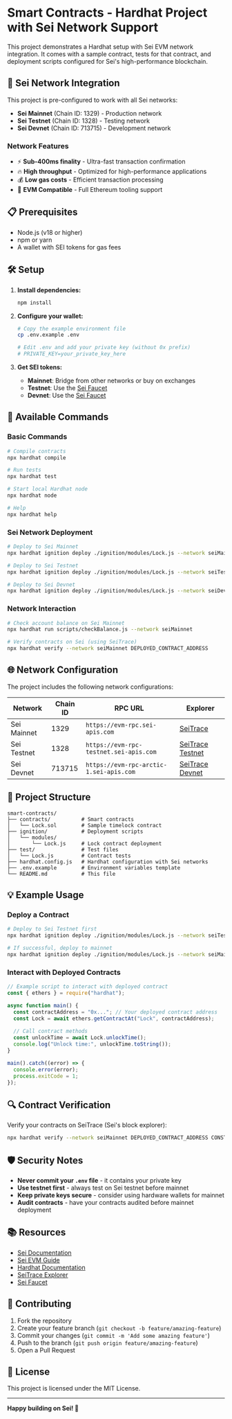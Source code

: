 # Smart Contracts - Hardhat Project with Sei Network Support

This project demonstrates a Hardhat setup with Sei EVM network integration. It comes with a sample contract, tests for that contract, and deployment scripts configured for Sei's high-performance blockchain.

## 🚀 Sei Network Integration

This project is pre-configured to work with all Sei networks:

- **Sei Mainnet** (Chain ID: 1329) - Production network
- **Sei Testnet** (Chain ID: 1328) - Testing network  
- **Sei Devnet** (Chain ID: 713715) - Development network

### Network Features
- ⚡ **Sub-400ms finality** - Ultra-fast transaction confirmation
- 🔥 **High throughput** - Optimized for high-performance applications
- 💰 **Low gas costs** - Efficient transaction processing
- 🔗 **EVM Compatible** - Full Ethereum tooling support

## 📋 Prerequisites

- Node.js (v18 or higher)
- npm or yarn
- A wallet with SEI tokens for gas fees

## 🛠 Setup

1. **Install dependencies:**
   ```bash
   npm install
   ```

2. **Configure your wallet:**
   ```bash
   # Copy the example environment file
   cp .env.example .env
   
   # Edit .env and add your private key (without 0x prefix)
   # PRIVATE_KEY=your_private_key_here
   ```

3. **Get SEI tokens:**
   - **Mainnet**: Bridge from other networks or buy on exchanges
   - **Testnet**: Use the [Sei Faucet](https://faucet.sei.io)
   - **Devnet**: Use the [Sei Faucet](https://faucet.sei.io)

## 🔧 Available Commands

### Basic Commands
```bash
# Compile contracts
npx hardhat compile

# Run tests
npx hardhat test

# Start local Hardhat node
npx hardhat node

# Help
npx hardhat help
```

### Sei Network Deployment
```bash
# Deploy to Sei Mainnet
npx hardhat ignition deploy ./ignition/modules/Lock.js --network seiMainnet

# Deploy to Sei Testnet
npx hardhat ignition deploy ./ignition/modules/Lock.js --network seiTestnet

# Deploy to Sei Devnet
npx hardhat ignition deploy ./ignition/modules/Lock.js --network seiDevnet
```

### Network Interaction
```bash
# Check account balance on Sei Mainnet
npx hardhat run scripts/checkBalance.js --network seiMainnet

# Verify contracts on Sei (using SeiTrace)
npx hardhat verify --network seiMainnet DEPLOYED_CONTRACT_ADDRESS
```

## 🌐 Network Configuration

The project includes the following network configurations:

| Network | Chain ID | RPC URL | Explorer |
|---------|----------|---------|----------|
| Sei Mainnet | 1329 | `https://evm-rpc.sei-apis.com` | [SeiTrace](https://seitrace.com) |
| Sei Testnet | 1328 | `https://evm-rpc-testnet.sei-apis.com` | [SeiTrace Testnet](https://seitrace.com/?chain=atlantic-2) |
| Sei Devnet | 713715 | `https://evm-rpc-arctic-1.sei-apis.com` | [SeiTrace Devnet](https://seitrace.com/?chain=arctic-1) |

## 📁 Project Structure
```
smart-contracts/
├── contracts/          # Smart contracts
│   └── Lock.sol        # Sample timelock contract
├── ignition/           # Deployment scripts
│   └── modules/
│       └── Lock.js     # Lock contract deployment
├── test/               # Test files
│   └── Lock.js         # Contract tests
├── hardhat.config.js   # Hardhat configuration with Sei networks
├── .env.example        # Environment variables template
└── README.md           # This file
```

## 💡 Example Usage

### Deploy a Contract
```bash
# Deploy to Sei Testnet first
npx hardhat ignition deploy ./ignition/modules/Lock.js --network seiTestnet

# If successful, deploy to mainnet
npx hardhat ignition deploy ./ignition/modules/Lock.js --network seiMainnet
```

### Interact with Deployed Contracts
```javascript
// Example script to interact with deployed contract
const { ethers } = require("hardhat");

async function main() {
  const contractAddress = "0x..."; // Your deployed contract address
  const Lock = await ethers.getContractAt("Lock", contractAddress);
  
  // Call contract methods
  const unlockTime = await Lock.unlockTime();
  console.log("Unlock time:", unlockTime.toString());
}

main().catch((error) => {
  console.error(error);
  process.exitCode = 1;
});
```

## 🔍 Contract Verification

Verify your contracts on SeiTrace (Sei's block explorer):

```bash
npx hardhat verify --network seiMainnet DEPLOYED_CONTRACT_ADDRESS CONSTRUCTOR_PARAM1 CONSTRUCTOR_PARAM2
```

## 🛡 Security Notes

- **Never commit your `.env` file** - it contains your private key
- **Use testnet first** - always test on Sei testnet before mainnet
- **Keep private keys secure** - consider using hardware wallets for mainnet
- **Audit contracts** - have your contracts audited before mainnet deployment

## 📚 Resources

- [Sei Documentation](https://docs.sei.io)
- [Sei EVM Guide](https://docs.sei.io/evm)
- [Hardhat Documentation](https://hardhat.org/docs)
- [SeiTrace Explorer](https://seitrace.com)
- [Sei Faucet](https://faucet.sei.io)

## 🤝 Contributing

1. Fork the repository
2. Create your feature branch (`git checkout -b feature/amazing-feature`)
3. Commit your changes (`git commit -m 'Add some amazing feature'`)
4. Push to the branch (`git push origin feature/amazing-feature`)
5. Open a Pull Request

## 📄 License

This project is licensed under the MIT License.

---

**Happy building on Sei! 🚀**
